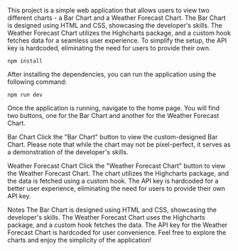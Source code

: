 This project is a simple web application that allows users to view two different charts - a Bar Chart and a Weather Forecast Chart. The Bar Chart is designed using HTML and CSS, showcasing the developer's skills. The Weather Forecast Chart utilizes the Highcharts package, and a custom hook fetches data for a seamless user experience. To simplify the setup, the API key is hardcoded, eliminating the need for users to provide their own.

```node
npm install
```

After installing the dependencies, you can run the application using the following command:

```node
npm run dev
```

Once the application is running, navigate to the home page. You will find two buttons, one for the Bar Chart and another for the Weather Forecast Chart.

Bar Chart
Click the "Bar Chart" button to view the custom-designed Bar Chart. Please note that while the chart may not be pixel-perfect, it serves as a demonstration of the developer's skills.

Weather Forecast Chart
Click the "Weather Forecast Chart" button to view the Weather Forecast Chart. The chart utilizes the Highcharts package, and the data is fetched using a custom hook. The API key is hardcoded for a better user experience, eliminating the need for users to provide their own API key.

Notes
The Bar Chart is designed using HTML and CSS, showcasing the developer's skills.
The Weather Forecast Chart uses the Highcharts package, and a custom hook fetches the data.
The API key for the Weather Forecast Chart is hardcoded for user convenience.
Feel free to explore the charts and enjoy the simplicity of the application!
